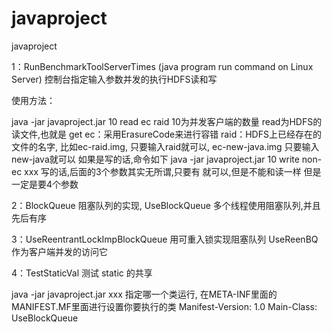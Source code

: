 # javaproject
javaproject

1：RunBenchmarkToolServerTimes (java program run command on Linux Server)
   控制台指定输入参数并发的执行HDFS读和写

使用方法：

java -jar javaproject.jar 10 read ec raid
10为并发客户端的数量
read为HDFS的读文件,也就是 get
ec：采用ErasureCode来进行容错 raid：HDFS上已经存在的文件的名字,
比如ec-raid.img, 只要输入raid就可以, ec-new-java.img 只要输入new-java就可以 如果是写的话,命令如下
java -jar javaproject.jar 10 write non-ec xxx 写的话,后面的3个参数其实无所谓,只要有
就可以,但是不能和读一样 但是一定是要4个参数

2：BlockQueue 阻塞队列的实现, UseBlockQueue 多个线程使用阻塞队列,并且先后有序

3：UseReentrantLockImpBlockQueue 用可重入锁实现阻塞队列
   UseReenBQ 作为客户端并发的访问它

4：TestStaticVal 测试 static 的共享


java -jar javaproject.jar xxx
指定哪一个类运行, 在META-INF里面的MANIFEST.MF里面进行设置你要执行的类
Manifest-Version: 1.0 Main-Class: UseBlockQueue



